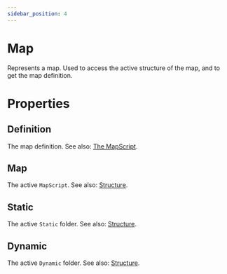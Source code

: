 ```yaml
---
sidebar_position: 4
---
```


# Map

Represents a map. Used to access the active structure of the map, and to get the map definition.

# Properties

## Definition

The map definition. See also: [The MapScript](/Maps/The%20MapScript.md).

## Map

The active `MapScript`. See also: [Structure](/Maps/Structure.md).

## Static

The active `Static` folder. See also: [Structure](/Maps/Structure.md).

## Dynamic

The active `Dynamic` folder. See also: [Structure](/Maps/Structure.md).
